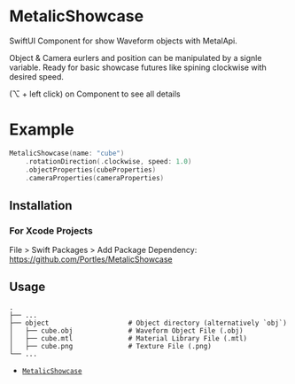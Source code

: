 # MetalicShowcase
SwiftUI Component for show Waveform objects with MetalApi.

Object & Camera eurlers and position can be manipulated by a signle variable.
Ready for basic showcase futures like spining clockwise with desired speed.

(⌥ + left click) on Component to see all details

# Example
```swift
MetalicShowcase(name: "cube")
    .rotationDirection(.clockwise, speed: 1.0)
    .objectProperties(cubeProperties)
    .cameraProperties(cameraProperties)
```

## Installation

### For Xcode Projects

File > Swift Packages > Add Package Dependency: https://github.com/Portles/MetalicShowcase

## Usage
    .
    ├── ...
    ├── object                    # Object directory (alternatively `obj`)
    │   ├── cube.obj              # Waveform Object File (.obj)
    │   ├── cube.mtl              # Material Library File (.mtl)
    │   ├── cube.png              # Texture File (.png)
    └── ...

* [`MetalicShowcase`](https://github.com/Portles/MetalicShowcase/blob/9c79cfbef2dcb7393933d7582e27cf45295c27f0/Sources/MetalicShowcase/MetalicShowcase.swift#L11-L67) 
